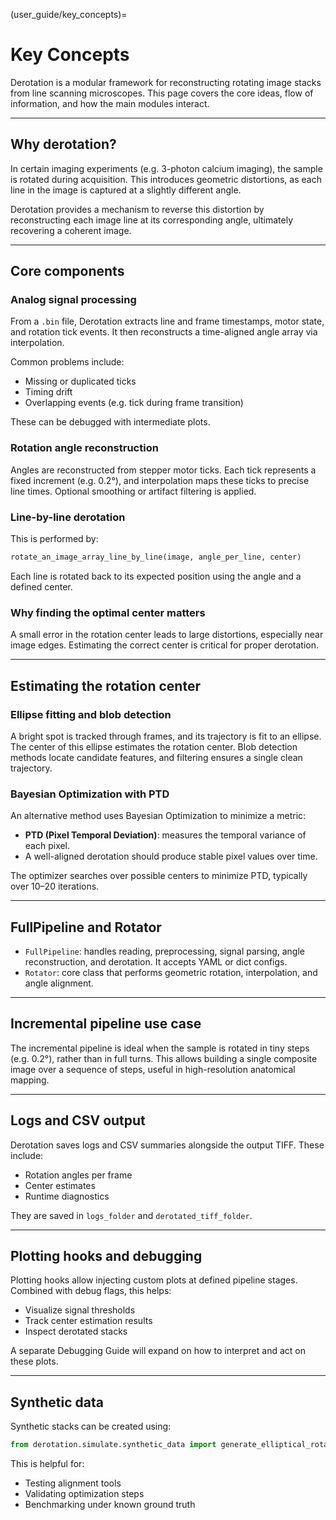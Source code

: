 (user_guide/key_concepts)=
# Key Concepts

Derotation is a modular framework for reconstructing rotating image stacks from line scanning microscopes. This page covers the core ideas, flow of information, and how the main modules interact.

---

## Why derotation?

In certain imaging experiments (e.g. 3-photon calcium imaging), the sample is rotated during acquisition. This introduces geometric distortions, as each line in the image is captured at a slightly different angle.

Derotation provides a mechanism to reverse this distortion by reconstructing each image line at its corresponding angle, ultimately recovering a coherent image.

---

## Core components

### Analog signal processing
From a `.bin` file, Derotation extracts line and frame timestamps, motor state, and rotation tick events. It then reconstructs a time-aligned angle array via interpolation.

Common problems include:
- Missing or duplicated ticks
- Timing drift
- Overlapping events (e.g. tick during frame transition)

These can be debugged with intermediate plots.

### Rotation angle reconstruction
Angles are reconstructed from stepper motor ticks. Each tick represents a fixed increment (e.g. 0.2°), and interpolation maps these ticks to precise line times. Optional smoothing or artifact filtering is applied.

### Line-by-line derotation
This is performed by:
```python
rotate_an_image_array_line_by_line(image, angle_per_line, center)
```
Each line is rotated back to its expected position using the angle and a defined center.

### Why finding the optimal center matters
A small error in the rotation center leads to large distortions, especially near image edges. Estimating the correct center is critical for proper derotation.

---

## Estimating the rotation center

### Ellipse fitting and blob detection
A bright spot is tracked through frames, and its trajectory is fit to an ellipse. The center of this ellipse estimates the rotation center. Blob detection methods locate candidate features, and filtering ensures a single clean trajectory.

### Bayesian Optimization with PTD
An alternative method uses Bayesian Optimization to minimize a metric:
- **PTD (Pixel Temporal Deviation)**: measures the temporal variance of each pixel.
- A well-aligned derotation should produce stable pixel values over time.

The optimizer searches over possible centers to minimize PTD, typically over 10–20 iterations.

---

## FullPipeline and Rotator

- `FullPipeline`: handles reading, preprocessing, signal parsing, angle reconstruction, and derotation. It accepts YAML or dict configs.
- `Rotator`: core class that performs geometric rotation, interpolation, and angle alignment.

---

## Incremental pipeline use case
The incremental pipeline is ideal when the sample is rotated in tiny steps (e.g. 0.2°), rather than in full turns. This allows building a single composite image over a sequence of steps, useful in high-resolution anatomical mapping.

---

## Logs and CSV output
Derotation saves logs and CSV summaries alongside the output TIFF. These include:
- Rotation angles per frame
- Center estimates
- Runtime diagnostics

They are saved in `logs_folder` and `derotated_tiff_folder`.

---

## Plotting hooks and debugging
Plotting hooks allow injecting custom plots at defined pipeline stages. Combined with debug flags, this helps:
- Visualize signal thresholds
- Track center estimation results
- Inspect derotated stacks

A separate Debugging Guide will expand on how to interpret and act on these plots.

---

## Synthetic data
Synthetic stacks can be created using:
```python
from derotation.simulate.synthetic_data import generate_elliptical_rotation_stack
```
This is helpful for:
- Testing alignment tools
- Validating optimization steps
- Benchmarking under known ground truth